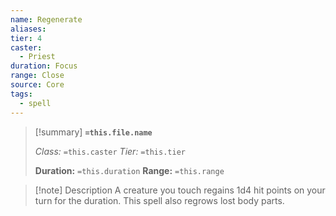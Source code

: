 ```yaml
---
name: Regenerate
aliases: 
tier: 4
caster:
  - Priest
duration: Focus
range: Close
source: Core
tags:
  - spell
---
```


> [!summary] **`=this.file.name`**
> 
> *Class:* `=this.caster`
> *Tier:* `=this.tier`
> 
> **Duration:** `=this.duration`
> **Range:** `=this.range`

>[!note] Description
> A creature you touch regains 1d4 hit points on your turn for the duration. This spell also regrows lost body parts.